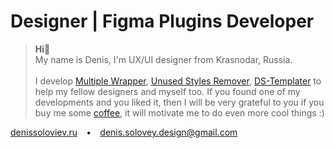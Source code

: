 # Designer | Figma Plugins Developer

> **Hi**👋
> <br>My name is Denis, I'm UX/UI designer from Krasnodar, Russia.<br><br>
> I develop 
<a href="https://www.figma.com/community/plugin/1219008484601651003" target="_blank">Multiple Wrapper</a>,
<a href="https://www.figma.com/community/plugin/1052937551486129898/Unused-Styles-Remover" target="_blank">Unused Styles Remover</a>,
<a href="https://www.figma.com/community/plugin/1042681939283501853/DS-Templater-(beta)" target="_blank">DS-Templater</a>
to help my fellow designers and myself too. If you found one of my developments and you liked it, then I will be very grateful to you if you buy me some [coffee](https://www.buymeacoffee.com/Denis.Solovey), it will motivate me to do even more cool things :)

[denissoloviev.ru](http://denissoloviev.ru/) ⠀• ⠀denis.solovey.design@gmail.com
